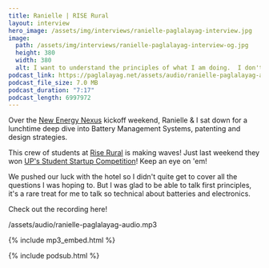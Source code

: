 ```yaml
---
title: Ranielle | RISE Rural
layout: interview
hero_image: /assets/img/interviews/ranielle-paglalayag-interview.jpg
image: 
  path: /assets/img/interviews/ranielle-paglalayag-interview-og.jpg
  height: 380
  width: 380
  alt: I want to understand the principles of what I am doing.  I don't want to stop until I get it!
podcast_link: https://paglalayag.net/assets/audio/ranielle-paglalayag-audio.mp3
podcast_file_size: 7.0 MB
podcast_duration: "7:17"
podcast_length: 6997972
---
```


Over the [New Energy Nexus](https://www.newenergynexus.com/) kickoff weekend, Ranielle & I sat down for a lunchtime deep dive into Battery Management Systems, patenting and design strategies.

This crew of students at [Rise Rural](https://www.facebook.com/riseruralph) is making waves!  Just last weekend they won [UP's Student Startup Competition](https://newsinfo.inquirer.net/1941754/rise-rural-philippines-wins-in-qc-startup-student-competition)! Keep an eye on 'em!

We pushed our luck with the hotel so I didn't quite get to cover all the questions I was hoping to.  But I was glad to be able to talk first principles, it's a rare treat for me to talk so technical about batteries and electronics.

Check out the recording here!

/assets/audio/ranielle-paglalayag-audio.mp3

{% include mp3_embed.html %}

{% include podsub.html %}